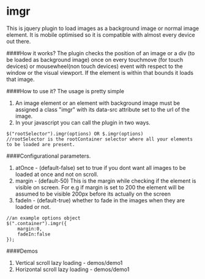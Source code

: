imgr
====

This is jquery plugin to load images as a background image or normal image element. It is mobile optimised so it is compatible with almost every device out there.

####How it works?
The plugin checks the position of an image or a div (to be loaded as background image) once on every touchmove (for touch devices) or mousewheel(non touch devices) event with respect to the window or the visual viewport. If the element is within that bounds it loads that image. 


####How to use it?
The usage is pretty simple 
1. An image element or an element with background image must be assigned a class "imgr" with its data-src attribute set to the url of the image.
2. In your javascript you can call the plugin in two ways.
```
$("rootSelector").imgr(options) OR $.imgr(options)
//rootSelector is the rootContainer selector where all your elements to be loaded are present.
```

####Configurational parameters.
1. atOnce - (default-false) set to true if you dont want all images to be loaded at once and not on scroll.
2. margin - (default-50) This is the margin while checking if the element is visible on screen. For e.g if margin is set to 200 the element will be assumed to be visible 200px before its actually on the screen 
3. fadeIn - (default-true) whether to fade in the images when they are loaded or not.
 
```
//an example options object
$(".container").imgr({
	margin:0,
	fadeIn:false 
});
```

####Demos
1. Vertical scroll lazy loading  - demos/demo1
1. Horizontal scroll lazy loading  - demos/demo1
